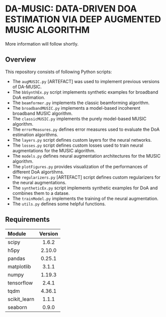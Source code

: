 # DA-MUSIC: DATA-DRIVEN DOA ESTIMATION VIA DEEP AUGMENTED MUSIC ALGORITHM

More information will follow shortly.


## Overview

This repository consists of following Python scripts:
* The `augMUSIC.py` [ARTEFACT] was used to implement previous versions of DA-MUSIC.
* The `bbSynthEx.py` script implements synthetic examples for broadband DoA estimation.
* The `beamformer.py` implements the classic beamforming algorithm.
* The `broadbandMUSIC.py` implements a model-based incoherent broadband MUSIC algorithm.
* The `classicMUSIC.py` implements the purely model-based MUSIC algorithm.
* The `errorMeasures.py` defines error measures used to evaluate the DoA estimation algorithms.
* The `layers.py` script defines custom layers for the neural networks.
* The `losses.py` script defines custom losses used to train neural augmentations for the MUSIC algorithm.
* The `models.py` defines neural augmentation architectures for the MUSIC algorithm.
* The `plotFigures.py` provides visualization of the performances of different DoA algortihms.
* The `regularizers.py` [ARTEFACT] script defines custom regularizers for the neural augmentations.
* The `syntheticEx.py` script implements synthetic examples for DoA and combines them to a datase.
* The `trainModel.py` implements the training of the neural augmentation.
* The `utils.py` defines some helpful functions.


## Requirements

| Module | Version |
| :--- | :---: |
| scipy  | 1.6.2  |
| h5py  | 2.10.0 |
| pandas  | 0.25.1 |
| matplotlib  | 3.1.1 |
| numpy  | 1.19.3 |
| tensorflow  | 2.4.1 |
| tqdm  | 4.36.1 |
| scikit_learn | 1.1.1 |
| seaborn | 0.9.0 |
 
